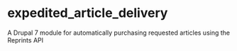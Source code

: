 # expedited_article_delivery
A Drupal 7 module for automatically purchasing requested articles using the Reprints API
